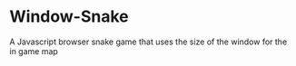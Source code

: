 # Window-Snake

A Javascript browser snake game that uses the size of the window for the in game map
